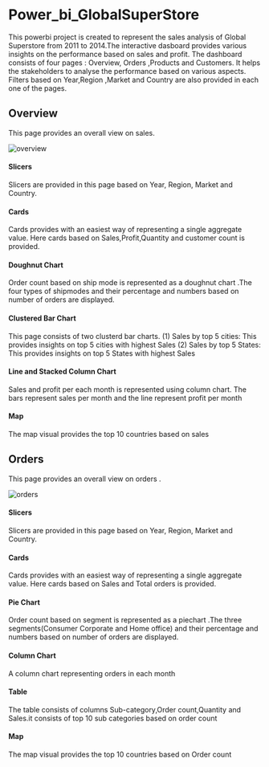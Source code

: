 # Power_bi_GlobalSuperStore
This powerbi project is created to represent the sales analysis of Global Superstore from 2011 to 2014.The interactive dasboard provides various insights
on the performance based on sales and profit.
The dashboard consists of four pages : Overview, Orders ,Products and Customers. It helps the stakeholders to analyse the performance based on various  aspects.
Filters based on Year,Region ,Market and Country are also provided in each one of the pages.

## Overview
This page provides an overall view on  sales.

![overview](https://github.com/Srilekshmi-A/Power_bi_GlobalSuperStore/assets/138193879/e0a4dfa6-66f6-4772-b006-7c1dda72c9a6)
#### Slicers 
Slicers are provided in this page based on Year, Region, Market and Country.
#### Cards
Cards provides with an easiest way of representing a single aggregate value. Here cards based on Sales,Profit,Quantity and customer count is provided.
#### Doughnut Chart
Order count based on ship mode is represented as a doughnut chart .The four types of shipmodes and their percentage and numbers based on number of orders are displayed.
#### Clustered Bar Chart
This page consists of two clusterd bar charts.
(1) Sales by top 5 cities: This provides insights on top 5 cities with highest Sales
(2) Sales by top 5 States: This provides insights on top 5 States with highest Sales
#### Line and Stacked Column Chart
Sales and profit per each month is represented using column chart.
The bars represent sales per month and the line represent profit per month
#### Map
The map visual provides the top 10 countries based on sales

## Orders
This page provides an overall view on  orders .

![orders](https://github.com/Srilekshmi-A/Power_bi_GlobalSuperStore/assets/138193879/bc3a2bcf-3481-43e7-9f4b-b488ef6791d3)

#### Slicers 
Slicers are provided in this page based on Year, Region, Market and Country.
#### Cards
Cards provides with an easiest way of representing a single aggregate value. Here cards based on Sales and Total orders is provided.
#### Pie Chart
Order count based on segment is represented as a piechart .The three segments(Consumer Corporate and Home office) and their percentage and numbers based on number of orders are displayed.
#### Column Chart
A column chart representing orders in each month
#### Table
The table consists of columns Sub-category,Order count,Quantity and Sales.it consists of top 10 sub categories based on order count
#### Map
The map visual provides the top 10 countries based on Order count












 
